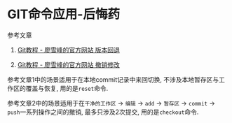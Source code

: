 # GIT命令应用-后悔药

参考文章

1. [Git教程 - 廖雪峰的官方网站 版本回退](https://www.liaoxuefeng.com/wiki/0013739516305929606dd18361248578c67b8067c8c017b000/0013744142037508cf42e51debf49668810645e02887691000)

2. [Git教程 - 廖雪峰的官方网站 撤销修改](https://www.liaoxuefeng.com/wiki/0013739516305929606dd18361248578c67b8067c8c017b000/001374831943254ee90db11b13d4ba9a73b9047f4fb968d000)

参考文章1中的场景适用于在本地commit记录中来回切换, 不涉及本地暂存区与工作区的覆盖与恢复, 用的是`reset`命令.

参考文章2中的场景适用于在`干净的工作区` -> `编辑` -> `add` -> `暂存区` -> `commit` -> `push`一系列操作之间的撤销, 最多只涉及2次提交, 用的是`checkout`命令.

